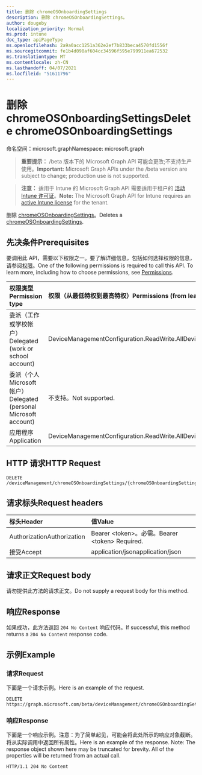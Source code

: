 ```yaml
---
title: 删除 chromeOSOnboardingSettings
description: 删除 chromeOSOnboardingSettings。
author: dougeby
localization_priority: Normal
ms.prod: intune
doc_type: apiPageType
ms.openlocfilehash: 2a9a0acc1251a362e2ef7b833beca4570fd1556f
ms.sourcegitcommit: fe1b4d098af604cc34596f595e799911ea672532
ms.translationtype: MT
ms.contentlocale: zh-CN
ms.lasthandoff: 04/07/2021
ms.locfileid: "51611796"
---
```

# <a name="delete-chromeosonboardingsettings"></a><span data-ttu-id="4ddf4-103">删除 chromeOSOnboardingSettings</span><span class="sxs-lookup"><span data-stu-id="4ddf4-103">Delete chromeOSOnboardingSettings</span></span>

<span data-ttu-id="4ddf4-104">命名空间：microsoft.graph</span><span class="sxs-lookup"><span data-stu-id="4ddf4-104">Namespace: microsoft.graph</span></span>

> <span data-ttu-id="4ddf4-105">**重要提示：** /beta 版本下的 Microsoft Graph API 可能会更改;不支持生产使用。</span><span class="sxs-lookup"><span data-stu-id="4ddf4-105">**Important:** Microsoft Graph APIs under the /beta version are subject to change; production use is not supported.</span></span>

> <span data-ttu-id="4ddf4-106">**注意：** 适用于 Intune 的 Microsoft Graph API 需要适用于租户的 [活动 Intune 许可证](https://go.microsoft.com/fwlink/?linkid=839381)。</span><span class="sxs-lookup"><span data-stu-id="4ddf4-106">**Note:** The Microsoft Graph API for Intune requires an [active Intune license](https://go.microsoft.com/fwlink/?linkid=839381) for the tenant.</span></span>

<span data-ttu-id="4ddf4-107">删除 [chromeOSOnboardingSettings](../resources/intune-chromebooksync-chromeosonboardingsettings.md)。</span><span class="sxs-lookup"><span data-stu-id="4ddf4-107">Deletes a [chromeOSOnboardingSettings](../resources/intune-chromebooksync-chromeosonboardingsettings.md).</span></span>

## <a name="prerequisites"></a><span data-ttu-id="4ddf4-108">先决条件</span><span class="sxs-lookup"><span data-stu-id="4ddf4-108">Prerequisites</span></span>
<span data-ttu-id="4ddf4-p101">要调用此 API，需要以下权限之一。要了解详细信息，包括如何选择权限的信息，请参阅[权限](/graph/permissions-reference)。</span><span class="sxs-lookup"><span data-stu-id="4ddf4-p101">One of the following permissions is required to call this API. To learn more, including how to choose permissions, see [Permissions](/graph/permissions-reference).</span></span>

|<span data-ttu-id="4ddf4-111">权限类型</span><span class="sxs-lookup"><span data-stu-id="4ddf4-111">Permission type</span></span>|<span data-ttu-id="4ddf4-112">权限（从最低特权到最高特权）</span><span class="sxs-lookup"><span data-stu-id="4ddf4-112">Permissions (from least to most privileged)</span></span>|
|:---|:---|
|<span data-ttu-id="4ddf4-113">委派（工作或学校帐户）</span><span class="sxs-lookup"><span data-stu-id="4ddf4-113">Delegated (work or school account)</span></span>|<span data-ttu-id="4ddf4-114">DeviceManagementConfiguration.ReadWrite.All</span><span class="sxs-lookup"><span data-stu-id="4ddf4-114">DeviceManagementConfiguration.ReadWrite.All</span></span>|
|<span data-ttu-id="4ddf4-115">委派（个人 Microsoft 帐户）</span><span class="sxs-lookup"><span data-stu-id="4ddf4-115">Delegated (personal Microsoft account)</span></span>|<span data-ttu-id="4ddf4-116">不支持。</span><span class="sxs-lookup"><span data-stu-id="4ddf4-116">Not supported.</span></span>|
|<span data-ttu-id="4ddf4-117">应用程序</span><span class="sxs-lookup"><span data-stu-id="4ddf4-117">Application</span></span>|<span data-ttu-id="4ddf4-118">DeviceManagementConfiguration.ReadWrite.All</span><span class="sxs-lookup"><span data-stu-id="4ddf4-118">DeviceManagementConfiguration.ReadWrite.All</span></span>|

## <a name="http-request"></a><span data-ttu-id="4ddf4-119">HTTP 请求</span><span class="sxs-lookup"><span data-stu-id="4ddf4-119">HTTP Request</span></span>
<!-- {
  "blockType": "ignored"
}
-->
``` http
DELETE /deviceManagement/chromeOSOnboardingSettings/{chromeOSOnboardingSettingsId}
```

## <a name="request-headers"></a><span data-ttu-id="4ddf4-120">请求标头</span><span class="sxs-lookup"><span data-stu-id="4ddf4-120">Request headers</span></span>
|<span data-ttu-id="4ddf4-121">标头</span><span class="sxs-lookup"><span data-stu-id="4ddf4-121">Header</span></span>|<span data-ttu-id="4ddf4-122">值</span><span class="sxs-lookup"><span data-stu-id="4ddf4-122">Value</span></span>|
|:---|:---|
|<span data-ttu-id="4ddf4-123">Authorization</span><span class="sxs-lookup"><span data-stu-id="4ddf4-123">Authorization</span></span>|<span data-ttu-id="4ddf4-124">Bearer &lt;token&gt;。必需。</span><span class="sxs-lookup"><span data-stu-id="4ddf4-124">Bearer &lt;token&gt; Required.</span></span>|
|<span data-ttu-id="4ddf4-125">接受</span><span class="sxs-lookup"><span data-stu-id="4ddf4-125">Accept</span></span>|<span data-ttu-id="4ddf4-126">application/json</span><span class="sxs-lookup"><span data-stu-id="4ddf4-126">application/json</span></span>|

## <a name="request-body"></a><span data-ttu-id="4ddf4-127">请求正文</span><span class="sxs-lookup"><span data-stu-id="4ddf4-127">Request body</span></span>
<span data-ttu-id="4ddf4-128">请勿提供此方法的请求正文。</span><span class="sxs-lookup"><span data-stu-id="4ddf4-128">Do not supply a request body for this method.</span></span>

## <a name="response"></a><span data-ttu-id="4ddf4-129">响应</span><span class="sxs-lookup"><span data-stu-id="4ddf4-129">Response</span></span>
<span data-ttu-id="4ddf4-130">如果成功，此方法返回 `204 No Content` 响应代码。</span><span class="sxs-lookup"><span data-stu-id="4ddf4-130">If successful, this method returns a `204 No Content` response code.</span></span>

## <a name="example"></a><span data-ttu-id="4ddf4-131">示例</span><span class="sxs-lookup"><span data-stu-id="4ddf4-131">Example</span></span>

### <a name="request"></a><span data-ttu-id="4ddf4-132">请求</span><span class="sxs-lookup"><span data-stu-id="4ddf4-132">Request</span></span>
<span data-ttu-id="4ddf4-133">下面是一个请求示例。</span><span class="sxs-lookup"><span data-stu-id="4ddf4-133">Here is an example of the request.</span></span>
``` http
DELETE https://graph.microsoft.com/beta/deviceManagement/chromeOSOnboardingSettings/{chromeOSOnboardingSettingsId}
```

### <a name="response"></a><span data-ttu-id="4ddf4-134">响应</span><span class="sxs-lookup"><span data-stu-id="4ddf4-134">Response</span></span>
<span data-ttu-id="4ddf4-p102">下面是一个响应示例。注意：为了简单起见，可能会将此处所示的响应对象截断。将从实际调用中返回所有属性。</span><span class="sxs-lookup"><span data-stu-id="4ddf4-p102">Here is an example of the response. Note: The response object shown here may be truncated for brevity. All of the properties will be returned from an actual call.</span></span>
``` http
HTTP/1.1 204 No Content
```




